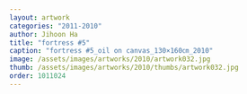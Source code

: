 ```yaml
---
layout: artwork
categories: "2011-2010"
author: Jihoon Ha
title: "fortress #5"
caption: "fortress #5_oil on canvas_130×160㎝_2010"
image: /assets/images/artworks/2010/artwork032.jpg
thumb: /assets/images/artworks/2010/thumbs/artwork032.jpg
order: 1011024
---
```


